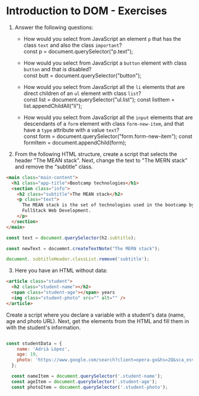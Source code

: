 # Introduction to DOM - Exercises

1. Answer the following questions:

   - How would you select from JavaScript an element `p` that has the class `text` and also the class `important`?<br>
      const p = document.querySelector("p.text");

   - How would you select from JavaScript a `button` element with class `button` and that is disabled?<br>
      const butt = document.querySelector("button");

   - How would you select from JavaScript all the `li` elements that are direct children of an `ul` element with class `list`?<br>
      const list = document.querySelector("ul.list");
      const listItem = list.appendChildAll("li");

   - How would you select from JavaScript all the `input` elements that are descendants of a `form` element with class `form-new-item`, and that have a `type` attribute with a value `text`?<br>
      const form = document.querySelector("form.form-new-item");
      const formItem = document.appendChild(form);

2. From the following HTML structure, create a script that selects the header "The MEAN stack". Next, change the text to "The MERN stack" and remove the "subtitle" class.

```html
<main class="main-content">
  <h1 class="app-title">Bootcamp technologies</h1>
  <section class="info">
    <h2 class="subtitle">The MEAN stack</h2>
    <p class="text">
      The MEAN stack is the set of technologies used in the bootcamp by
      FullStack Web Development.
    </p>
  </section>
</main>
```
```javaScript
const text = document.querySelector(h2.subtitle);

const newText = docuemnt.createTextNote("The MERN stack");

document. subtitleHeader.classList.remove('subtitle');

```

3. Here you have an HTML without data:

```html
<article class="student">
  <h2 class="student-name"></h2>
  <span class="student-age"></span> years
  <img class="student-photo" src="" alt="" />
</article>
```

Create a script where you declare a variable with a student's data
(name, age and photo URL). Next, get the elements from the HTML
and fill them in with the student's information.

```javaScript

const studentData = {
    name: 'Adrià López',
    age: 19,
    photo: 'https://www.google.com/search?client=opera-gx&hs=2Q&sca_esv=571311955&q=foto+estudiante&tbm=isch&source=lnms&sa=X&ved=2ahUKEwic0L_by-GBAxV3UaQEHd7DBjMQ0pQJegQIFxAB&biw=1661&bih=901&dpr=1.13#imgrc=Hng-YFAmErhjhM'
  };

  const nameItem = document.querySelector('.student-name');
  const ageItem = document.querySelector('.student-age');
  const photoItem = document.querySelector('.student-photo');
```